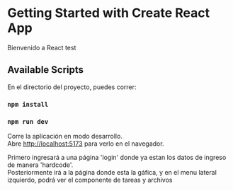 # Getting Started with Create React App

Bienvenido a React test

## Available Scripts

En el directorio del proyecto, puedes correr:

### `npm install`
### `npm run dev`

Corre la aplicación en modo desarrollo.\
Abre [http://localhost:5173](http://localhost:5173) para verlo en el navegador.

Primero ingresará a una página 'login' donde ya estan los datos de ingreso de manera 'hardcode'.\
Posteriormente irá a la página donde esta la gáfica, y en el menu lateral izquierdo, podrá ver el componente de tareas y archivos

